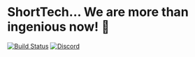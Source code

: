 # ShortTech... We are more than ingenious now! :space_invader:
[![Build Status](https://api.travis-ci.org/ShortTechCoding/ingenious.svg?branch=master)](https://travis-ci.org/ShortTechCoding/alexa) [![Discord](https://discordapp.com/api/guilds/202825877250244608/embed.png)](https://discordapp.com/invite/PGv5TR3)